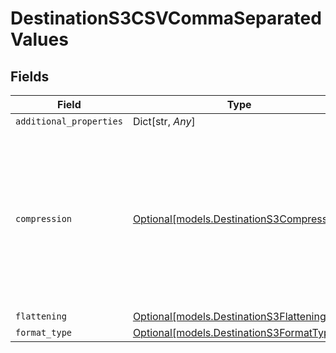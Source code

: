 # DestinationS3CSVCommaSeparatedValues


## Fields

| Field                                                                                                                                            | Type                                                                                                                                             | Required                                                                                                                                         | Description                                                                                                                                      |
| ------------------------------------------------------------------------------------------------------------------------------------------------ | ------------------------------------------------------------------------------------------------------------------------------------------------ | ------------------------------------------------------------------------------------------------------------------------------------------------ | ------------------------------------------------------------------------------------------------------------------------------------------------ |
| `additional_properties`                                                                                                                          | Dict[str, *Any*]                                                                                                                                 | :heavy_minus_sign:                                                                                                                               | N/A                                                                                                                                              |
| `compression`                                                                                                                                    | [Optional[models.DestinationS3Compression]](../models/destinations3compression.md)                                                               | :heavy_minus_sign:                                                                                                                               | Whether the output files should be compressed. If compression is selected, the output filename will have an extra extension (GZIP: ".jsonl.gz"). |
| `flattening`                                                                                                                                     | [Optional[models.DestinationS3Flattening]](../models/destinations3flattening.md)                                                                 | :heavy_minus_sign:                                                                                                                               | N/A                                                                                                                                              |
| `format_type`                                                                                                                                    | [Optional[models.DestinationS3FormatType]](../models/destinations3formattype.md)                                                                 | :heavy_minus_sign:                                                                                                                               | N/A                                                                                                                                              |